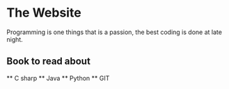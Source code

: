 # The Website

Programming is one things that is a passion, the best coding is done at late night.

## Book to read about

** C sharp
** Java
** Python
** GIT
